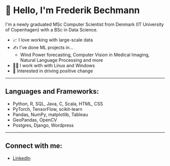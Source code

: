 # 👋 Hello, I'm Frederik Bechmann

I'm a newly graduated MSc Computer Scientist from Denmark (IT University of Copenhagen) with a BSc in Data Science.

- 📈 I love working with large-scale data
- ✍️ I've done ML projects in...
  - Wind Power forecasting, Computer Vision in Medical Imaging, Natural Language Processing and more
- 👨‍💻 I work with with Linux and Windows
- 🌷 Interested in driving positive change

---
## Languages and Frameworks:
- Python, R, SQL, Java, C, Scala, HTML, CSS
- PyTorch, TensorFlow, scikit-learn
- Pandas, NumPy, matplotlib, Tableau
- GeoPandas, OpenCV
- Postgres, Django, Wordpress

---
## Connect with me:
- [LinkedIn](https://www.linkedin.com/in/frederik-bechmann/)
